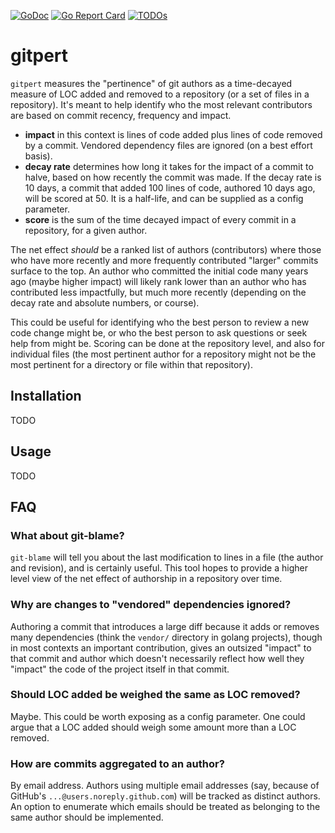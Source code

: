 [![GoDoc](https://godoc.org/github.com/augmentable-dev/gitpert?status.svg)](https://godoc.org/github.com/augmentable-dev/gitpert)
[![Go Report Card](https://goreportcard.com/badge/github.com/augmentable-dev/gitpert)](https://goreportcard.com/report/github.com/augmentable-dev/gitpert)
[![TODOs](https://badgen.net/https/api.tickgit.com/badgen/github.com/augmentable-dev/gitpert)](https://www.tickgit.com/browse?repo=github.com/augmentable-dev/gitpert)

# gitpert

`gitpert` measures the "pertinence" of git authors as a time-decayed measure of LOC added and removed to a repository (or a set of files in a repository).
It's meant to help identify who the most relevant contributors are based on commit recency, frequency and impact.

- **impact** in this context is lines of code added plus lines of code removed by a commit. Vendored dependency files are ignored (on a best effort basis).
- **decay rate** determines how long it takes for the impact of a commit to halve, based on how recently the commit was made. If the decay rate is 10 days, a commit that added 100 lines of code, authored 10 days ago, will be scored at 50. It is a half-life, and can be supplied as a config parameter.
- **score** is the sum of the time decayed impact of every commit in a repository, for a given author.

The net effect *should* be a ranked list of authors (contributors) where those who have more recently and more frequently contributed "larger" commits surface to the top. An author who committed the initial code many years ago (maybe higher impact) will likely rank lower than an author who has contributed less impactfully, but much more recently (depending on the decay rate and absolute numbers, or course).

This could be useful for identifying who the best person to review a new code change might be, or who the best person to ask questions or seek help from might be. Scoring can be done at the repository level, and also for individual files (the most pertinent author for a repository might not be the most pertinent for a directory or file within that repository).


## Installation
TODO

## Usage
TODO

## FAQ

### What about git-blame?
`git-blame` will tell you about the last modification to lines in a file (the author and revision), and is certainly useful. This tool hopes to provide a higher level view of the net effect of authorship in a repository over time.

### Why are changes to "vendored" dependencies ignored?
Authoring a commit that introduces a large diff because it adds or removes many dependencies (think the `vendor/` directory in golang projects), though in most contexts an important contribution, gives an outsized "impact" to that commit and author which doesn't necessarily reflect how well they "impact" the code of the project itself in that commit.

### Should LOC added be weighed the same as LOC removed?
Maybe. This could be worth exposing as a config parameter. One could argue that a LOC added should weigh some amount more than a LOC removed.

### How are commits aggregated to an author?
By email address. Authors using multiple email addresses (say, because of GitHub's `...@users.noreply.github.com`) will be tracked as distinct authors. An option to enumerate which emails should be treated as belonging to the same author should be implemented.
